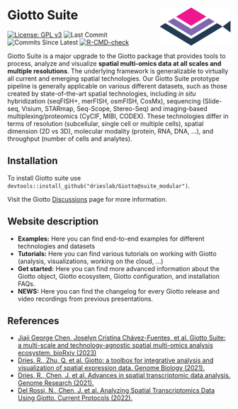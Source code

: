 
<!-- README.md is generated from README.Rmd. Please edit that file -->
<!-- This line is from RStudio -->

# Giotto Suite <img src="man/figures/GiottoLogo.png" align="right" alt="" width="160" />

<!-- badges: start -->

[![License: GPL
v3](https://img.shields.io/badge/License-GPLv3-blue.svg)](https://www.gnu.org/licenses/gpl-3.0)
![Last
Commit](https://badgen.net/github/last-commit/drieslab/Giotto/suite)
![Commits Since
Latest](https://img.shields.io/github/commits-since/drieslab/Giotto/latest/suite)
[![R-CMD-check](https://github.com/drieslab/Giotto/actions/workflows/main_check.yaml/badge.svg?branch=suite_modular)](https://github.com/drieslab/Giotto/actions/workflows/main_check.yaml)
<!-- badges: end -->

Giotto Suite is a major upgrade to the Giotto package that provides tools to process, analyze and visualize **spatial multi-omics data at all scales and multiple resolutions**. The underlying framework is generalizable to virtually all current and emerging spatial technologies. Our Giotto Suite prototype pipeline is generally applicable on various different datasets, such as those created by state-of-the-art spatial technologies, including *in situ* hybridization (seqFISH+, merFISH, osmFISH, CosMx), sequencing (Slide-seq, Visium, STARmap, Seq-Scope, Stereo-Seq) and imaging-based multiplexing/proteomics (CyCIF, MIBI, CODEX). These technologies differ in terms of resolution (subcellular, single cell or multiple cells), spatial dimension (2D vs 3D), molecular modality (protein, RNA, DNA, …), and throughput (number of cells and analytes).


## Installation

To install Giotto suite use
`devtools::install_github("drieslab/Giotto@suite_modular")`. 

Visit the Giotto [Discussions](https://github.com/drieslab/Giotto/discussions) page for more information.

## Website description  

- **Examples:** Here you can find end-to-end  examples for different technologies and datasets
- **Tutorials:** Here you can find various tutorials on working with Giotto (analysis, visualizations, working on the cloud, …)
- **Get started:** Here you can find more advanced information about the Giotto object, Giotto ecosystem, Giotto configuration, and installation FAQs.
- **NEWS:** Here you can find the changelog for every Giotto release and video recordings from previous presentations. 


## References

- [Jiaji George Chen, Joselyn Cristina Chávez-Fuentes, et al. Giotto Suite: a multi-scale and technology-agnostic spatial multi-omics analysis ecosystem. bioRxiv (2023)](https://www.biorxiv.org/content/10.1101/2023.11.26.568752v1)
- [Dries, R., Zhu, Q. et al. Giotto: a toolbox for integrative analysis and visualization of spatial expression data. Genome Biology (2021).](https://genomebiology.biomedcentral.com/articles/10.1186/s13059-021-02286-2)
- [Dries, R., Chen, J. et al. Advances in spatial transcriptomic data analysis. Genome Research (2021).](https://genome.cshlp.org/content/31/10/1706.long)
- [Del Rossi, N., Chen, J. et al. Analyzing Spatial Transcriptomics Data Using Giotto. Current Protocols (2022).](https://currentprotocols.onlinelibrary.wiley.com/doi/abs/10.1002/cpz1.405)
